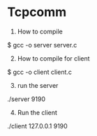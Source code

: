 # Tcpcomm

 1. How to compile
  
  $ gcc -o server server.c
  
  2. How to compile for client
  
  $ gcc -o client client.c
  
  3. run the server
  
  ./server 9190
  
  4. Run the client
  
  ./client 127.0.0.1 9190
  
